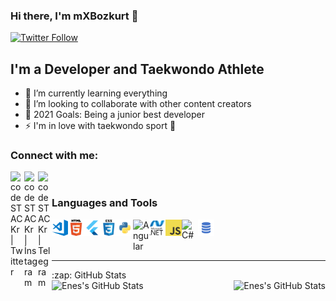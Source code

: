 ### Hi there, I'm mXBozkurt 👋


[![Twitter Follow](https://img.shields.io/twitter/follow/mXBozkurt4?color=1DA1F2&logo=twitter&style=for-the-badge)](https://twitter.com/intent/follow?original_referer=https%3A%2F%2Fgithub.com%2FS_Urganci&screen_name=mXBozkurt4)

## I'm a Developer and Taekwondo Athlete

- 🌱 I’m currently learning everything 
- 👯 I’m looking to collaborate with other content creators
- 🥅 2021 Goals: Being a junior best developer
- ⚡ I'm in love with taekwondo sport 🤣



### Connect with me:
[<img align="left" alt="codeSTACKr | Twitter" width="22px" src="https://cdn.jsdelivr.net/npm/simple-icons@v3/icons/twitter.svg" />][twitter]
[<img align="left" alt="codeSTACKr | İnstagram" width="22px" src="https://cdn.jsdelivr.net/npm/simple-icons@v3/icons/instagram.svg" />][instagram]
[<img align="left" alt="codeSTACKr | Telegram" width="22px" src="https://cdn.jsdelivr.net/npm/simple-icons@v3/icons/telegram.svg" />][telegram]

<br />

### Languages and Tools

<img align="left" alt="Visual Studio Code" width="26px" src="https://raw.githubusercontent.com/github/explore/80688e429a7d4ef2fca1e82350fe8e3517d3494d/topics/visual-studio-code/visual-studio-code.png" />
<img align="left" alt="HTML5" width="26px" src="https://raw.githubusercontent.com/github/explore/80688e429a7d4ef2fca1e82350fe8e3517d3494d/topics/html/html.png" />
<img align="left" alt="Flutter" width="26px" src="https://raw.githubusercontent.com/github/explore/80688e429a7d4ef2fca1e82350fe8e3517d3494d/topics/flutter/flutter.png" />
<img align="left" alt="CSS3" width="26px" src="https://raw.githubusercontent.com/github/explore/80688e429a7d4ef2fca1e82350fe8e3517d3494d/topics/css/css.png" />
<img align="left" alt="Python" width="26px" src="https://raw.githubusercontent.com/github/explore/80688e429a7d4ef2fca1e82350fe8e3517d3494d/topics/python/python.png" />
<img align="left" alt="Angular" width="26px" src="https://brandslogos.com/wp-content/uploads/images/large/angular-icon-logo.png" />
<img align="left" alt=".Net" width="26px" src="https://raw.githubusercontent.com/devicons/devicon/master/icons/dot-net/dot-net-original-wordmark.svg" />
<img align="left" alt="JavaScript" width="26px" src="https://raw.githubusercontent.com/github/explore/80688e429a7d4ef2fca1e82350fe8e3517d3494d/topics/javascript/javascript.png" />
<img align="left" alt="C#" width="26px" src="https://img2.pngindir.com/20180831/iua/kisspng-c-programming-language-logo-microsoft-visual-stud-atlas-portfolio-5b89919299aab1.1956912415357423546294.jpg" />
<img align="left" alt="SQL" width="26px" src="https://raw.githubusercontent.com/github/explore/80688e429a7d4ef2fca1e82350fe8e3517d3494d/topics/sql/sql.png" />
<br />


<br />
<br />

---




  <summary>:zap: GitHub Stats</summary>

  <img align="left" alt="Enes's GitHub Stats" src="https://github-readme-stats.vercel.app/api?username=EnesBirol&count_private=true&show_icons=true&theme=EnesBirol" />
  <img align="right" alt="Enes's GitHub Stats" src="https://github-readme-stats.vercel.app/api/top-langs/?username=EnesBirol&hide=python&layout=compact&show_icons=true&theme=EnesBirol" />
  
[twitter]: https://twitter.com/mXBozkurt4
[instagram]: https://instagram.com/mx.birol
[telegram]: https://t.me/mxbirol00
